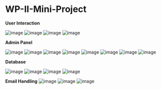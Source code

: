 # WP-II-Mini-Project
**User Interaction**

![image](https://github.com/Akshay102003/WP-II-Mini-Project/assets/88509913/f0d93877-8fb2-4b64-8bf0-7c9eb89a0ac2)
![image](https://github.com/Akshay102003/WP-II-Mini-Project/assets/88509913/460ba435-f30e-4442-9a1f-fad3c5121db7)
![image](https://github.com/Akshay102003/WP-II-Mini-Project/assets/88509913/9c91aa10-2348-4d19-9032-6a9891474b21)
![image](https://github.com/Akshay102003/WP-II-Mini-Project/assets/88509913/af339a57-4a1c-43fa-9b26-25d6760280d7)


**Admin Panel**

![image](https://github.com/Akshay102003/WP-II-Mini-Project/assets/88509913/1f39acd1-a758-43f2-848f-6a5ae16f1d89)
![image](https://github.com/Akshay102003/WP-II-Mini-Project/assets/88509913/62ede467-f3ab-4712-9c40-9026bbcdc1de)
![image](https://github.com/Akshay102003/WP-II-Mini-Project/assets/88509913/07b375da-17c0-413b-a0eb-b33a9d2c0eea)
![image](https://github.com/Akshay102003/WP-II-Mini-Project/assets/88509913/2b476f68-1c59-46b0-a7d7-9d92572579a2)
![image](https://github.com/Akshay102003/WP-II-Mini-Project/assets/88509913/a16f655d-6293-4eaa-9275-9ef62c703e13)
![image](https://github.com/Akshay102003/WP-II-Mini-Project/assets/88509913/201367e9-c1cd-4c35-88e1-4309cd7063a8)
![image](https://github.com/Akshay102003/WP-II-Mini-Project/assets/88509913/f70f4468-0d0f-44d4-bb99-1ee12d8f880b)
![image](https://github.com/Akshay102003/WP-II-Mini-Project/assets/88509913/47187867-aabc-4d7f-b0d2-92026652db5a)

**Database**

![image](https://github.com/Akshay102003/WP-II-Mini-Project/assets/88509913/950fbf47-55d4-4560-a1ef-d669eb090eb5)
![image](https://github.com/Akshay102003/WP-II-Mini-Project/assets/88509913/1f176239-247d-4f12-abfd-4699519e56f3)
![image](https://github.com/Akshay102003/WP-II-Mini-Project/assets/88509913/dbbaa30b-f7e5-4c67-a74c-ec68ec51977d)
![image](https://github.com/Akshay102003/WP-II-Mini-Project/assets/88509913/ff90406c-47d7-4fb3-ae92-495aff801598)


**Email Handling**
![image](https://github.com/Akshay102003/WP-II-Mini-Project/assets/88509913/433071af-a574-49fd-ab56-82815bac7858)
![image](https://github.com/Akshay102003/WP-II-Mini-Project/assets/88509913/afd5b106-f4a8-46cf-bd08-97c8a809b125)
![image](https://github.com/Akshay102003/WP-II-Mini-Project/assets/88509913/d898d2ba-77e3-48fd-836a-eed40b9a091c)






